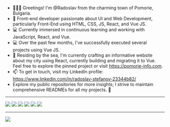 - 🙂👋🏻 Greetings! I'm @Radoslav from the charming town of Pomorie, Bulgaria.
- 💞️ Front-end developer passionate about UI and Web Development, particularly Front-End using HTML, CSS, JS, React, and Vue JS.
- 💻 Currently immersed in continuous learning and working with JavaScript, React, and Vue.
- 💻 Over the past few months, I've successfully executed several projects using Vue JS.
- 🌊 Residing by the sea, I'm currently crafting an informative website about my city using React, currently building and migrating it to Vue. Feel free to explore the pinned project or visit https://pomorie-info.com.
- 📫 To get in touch, visit my LinkedIn profile: https://www.linkedin.com/in/radoslav-stefanov-23344b82/
- Explore my public repositories for more insights; I strive to maintain comprehensive READMEs for all my projects. 🙂

<hr>
<div>
 <img src='https://sitefocus.eu/radoslav/html.png'>
 <img src='https://sitefocus.eu/radoslav/css.png'>
 <img src='https://sitefocus.eu/radoslav/less.png'>
 <img src='https://sitefocus.eu/radoslav/js.png'>
 <img src='https://sitefocus.eu/radoslav/react.png'>
 <img src='https://sitefocus.eu/radoslav/mui.png'>
</div>
<hr>

![](https://komarev.com/ghpvc/?username=RadoStef)

